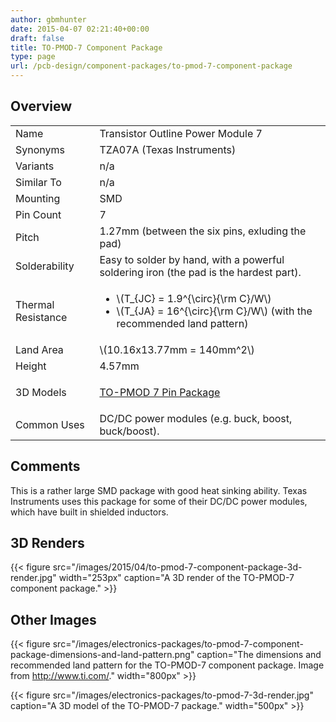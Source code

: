 ```yaml
---
author: gbmhunter
date: 2015-04-07 02:21:40+00:00
draft: false
title: TO-PMOD-7 Component Package
type: page
url: /pcb-design/component-packages/to-pmod-7-component-package
---
```


## Overview


<table>
<tbody >
<tr >

<td >Name
</td>

<td >Transistor Outline Power Module 7
</td>
</tr>
<tr >

<td >Synonyms
</td>

<td >TZA07A (Texas Instruments)
</td>
</tr>
<tr >

<td >Variants
</td>

<td >n/a
</td>
</tr>
<tr >

<td >Similar To
</td>

<td >n/a
</td>
</tr>
<tr >

<td >Mounting
</td>

<td >SMD
</td>
</tr>
<tr >

<td >Pin Count
</td>

<td >7
</td>
</tr>
<tr >

<td >Pitch
</td>

<td >1.27mm (between the six pins, exluding the pad)
</td>
</tr>
<tr >

<td >Solderability
</td>

<td >Easy to solder by hand, with a powerful soldering iron (the pad is the hardest part).
</td>
</tr>
<tr >

<td >Thermal Resistance
</td>

<td >

<ul>
<li>\(T_{JC} = 1.9^{\circ}{\rm C}/W\)</li>
<li>\(T_{JA} = 16^{\circ}{\rm C}/W\) (with the recommended land pattern)</li>
</ul>
</td>
</tr>
<tr >
<td >Land Area
</td>
<td >\(10.16x13.77mm = 140mm^2\)
</td>
</tr>
<tr >
<td >Height
</td>
<td >4.57mm
</td>
</tr>
<tr >

<td >3D Models
</td>

<td >
<p><a href="http://www.3dcontentcentral.com/secure/download-model.aspx?catalogid=171&amp;id=414473">TO-PMOD 7 Pin Package</a></p>
</td>
</tr>
<tr >

<td >Common Uses
</td>

<td >DC/DC power modules (e.g. buck, boost, buck/boost).
</td>
</tr>
</tbody>
</table>

## Comments

This is a rather large SMD package with good heat sinking ability. Texas Instruments uses this package for some of their DC/DC power modules, which have built in shielded inductors.

## 3D Renders

{{< figure src="/images/2015/04/to-pmod-7-component-package-3d-render.jpg" width="253px" caption="A 3D render of the TO-PMOD-7 component package."  >}}

## Other Images

{{< figure src="/images/electronics-packages/to-pmod-7-component-package-dimensions-and-land-pattern.png" caption="The dimensions and recommended land pattern for the TO-PMOD-7 component package. Image from http://www.ti.com/."  width="800px" >}}

{{< figure src="/images/electronics-packages/to-pmod-7-3d-render.jpg" caption="A 3D model of the TO-PMOD-7 package."  width="500px" >}}

